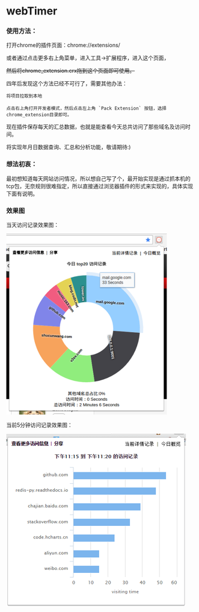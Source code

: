 # webTimer
### 使用方法：
  
打开chrome的插件页面：chrome://extensions/

或者通过点击更多右上角菜单，进入工具->扩展程序，进入这个页面，

~~然后将chrome_extension.crx拖到这个页面即可使用。~~

四年后发现这个方法已经不可行了，需要其他办法：

    将项目拉取到本地

    点击右上角打开开发者模式，然后点击左上角 `Pack Extension` 按钮，选择 chrome_extension目录即可。

现在插件保存每天的汇总数据，也就是能查看今天总共访问了那些域名及访问时间。

将实现年月日数据查询、汇总和分析功能，敬请期待:)

### 想法初衷：
最初想知道每天网站访问情况，所以想自己写了个，最开始实现是通过抓本机的tcp包，无奈规则很难指定，所以直接通过浏览器插件的形式来实现的，具体实现下面有说明。


### 效果图

当天访问记录效果图：

![image](https://github.com/EchoUtopia/webTimer/blob/master/chrome_extension/screen_2.png)


当前5分钟访问记录效果图：

![image](https://github.com/EchoUtopia/webTimer/blob/master/chrome_extension/screen_1.png)


    
